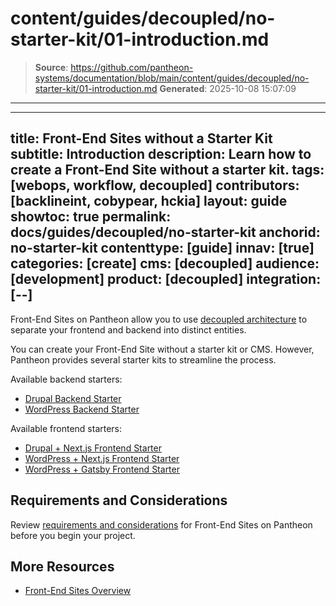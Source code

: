 # content/guides/decoupled/no-starter-kit/01-introduction.md

> **Source**: https://github.com/pantheon-systems/documentation/blob/main/content/guides/decoupled/no-starter-kit/01-introduction.md
> **Generated**: 2025-10-08 15:07:09

---

---
title: Front-End Sites without a Starter Kit
subtitle: Introduction
description: Learn how to create a Front-End Site without a starter kit.
tags: [webops, workflow, decoupled]
contributors: [backlineint, cobypear, hckia]
layout: guide
showtoc: true
permalink: docs/guides/decoupled/no-starter-kit
anchorid: no-starter-kit
contenttype: [guide]
innav: [true]
categories: [create]
cms: [decoupled]
audience: [development]
product: [decoupled]
integration: [--]
---

Front-End Sites on Pantheon allow you to use [decoupled architecture](/guides/decoupled/overview/#what-is-a-decoupled-site) to separate your frontend and backend into distinct entities.

You can create your Front-End Site without a starter kit or CMS. However, Pantheon provides several starter kits to streamline the process.

Available backend starters:

- [Drupal Backend Starter](/guides/decoupled/drupal-backend-starters)
- [WordPress Backend Starter](/guides/decoupled/wp-backend-starters)

Available frontend starters:

- [Drupal + Next.js Frontend Starter](/guides/decoupled/drupal-nextjs-frontend-starters)
- [WordPress + Next.js Frontend Starter](/guides/decoupled/wp-nextjs-frontend-starters)
- [WordPress + Gatsby Frontend Starter](/guides/decoupled/wp-gatsby-frontend-starters)

## Requirements and Considerations

Review [requirements and considerations](/guides/decoupled/overview/considerations) for Front-End Sites on Pantheon before you begin your project.

## More Resources

- [Front-End Sites Overview](/guides/decoupled/overview)
